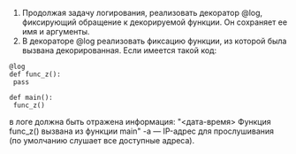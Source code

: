 1. Продолжая задачу логирования, реализовать декоратор @log, фиксирующий обращение к декорируемой функции. Он сохраняет ее имя и аргументы.
2. В декораторе @log реализовать фиксацию функции, из которой была вызвана декорированная. Если имеется такой код:
```
@log
def func_z():
 pass

def main():
 func_z()
```
в логе должна быть отражена информация:
"<дата-время> Функция func_z() вызвана из функции main" -a <addr> — IP-адрес для прослушивания (по умолчанию слушает все доступные адреса).